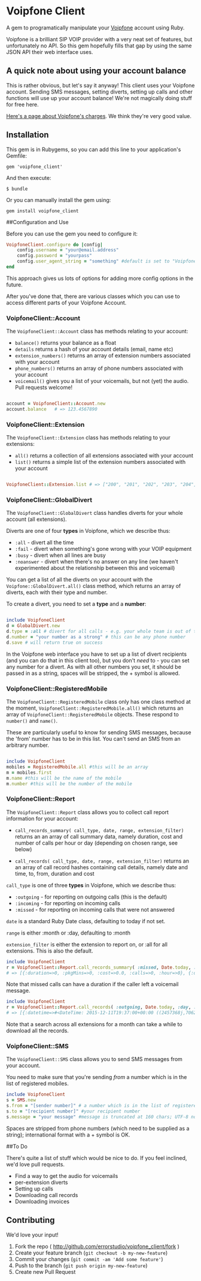 # Voipfone Client

A gem to programatically manipulate your [Voipfone](http://www.voipfone.co.uk) account using Ruby.

Voipfone is a brilliant SIP VOIP provider with a very neat set of features, but unfortunately no API. So this gem hopefully fills that gap by using the same JSON API their web interface uses.

## A quick note about using your account balance
This is rather obvious, but let's say it anyway! This client uses your Voipfone account. Sending SMS messages, setting diverts, setting up calls and other functions will use up your account balance! We're not magically doing stuff for free here.

[Here's a page about Voipfone's charges](https://www.voipfone.co.uk/prices_new.php). We think they're very good value.

## Installation

This gem is in Rubygems, so you can add this line to your application's Gemfile:

    gem 'voipfone_client'

And then execute:

    $ bundle

Or you can manually install the gem using:

	gem install voipfone_client

##Configuration and Use

Before you can use the gem you need to configure it:

```ruby
VoipfoneClient.configure do |config|
	config.username = "your@email.address"
	config.password = "yourpass"
	config.user_agent_string = "something" #default is set to "VoipfoneClient/[version] http://github.com/errorstudio/voipfone_client" in voipfone_client.rb
end
```

This approach gives us lots of options for adding more config options in the future.

After you've done that, there are various classes which you can use to access different parts of your Voipfone Account.

### VoipfoneClient::Account
The `VoipfoneClient::Account` class has methods relating to your account:

* `balance()` returns your balance as a float
* `details` returns a hash of your account details (email, name etc)
* `extension_numbers()` returns an array of extension numbers associated with your account
* `phone_numbers()` returns an array of phone numbers associated with your account
* `voicemail()` gives you a list of your voicemails, but not (yet) the audio. Pull requests welcome!

```ruby

account = VoipfoneClient::Account.new 
account.balance   # => 123.4567890

```

### VoipfoneClient::Extension
The `VoipfoneClient::Extension` class has methods relating to your extensions:

* `all()` returns a collection of all extensions associated with your account
* `list()` returns a simple list of the extension numbers associated with your account


```ruby

VoipfoneClient::Extension.list # => ["200", "201", "202", "203", "204", "205", "206", ... ]

```

### VoipfoneClient::GlobalDivert
The `VoipfoneClient::GlobalDivert` class handles diverts for your whole account (all extensions).

Diverts are one of four __types__ in Voipfone, which we describe thus:

* `:all` - divert all the time
* `:fail` - divert when something's gone wrong with your VOIP equipment
* `:busy` - divert when all lines are busy
* `:noanswer` - divert when there's no answer on any line (we haven't experimented about the relationship between this and voicemail)

You can get a list of all the diverts on your account with the `Voipfone::GlobalDivert.all()` class method, which returns an array of diverts, each with their type and number.

To create a divert, you need to set a __type__ and a __number__:

```ruby

include VoipfoneClient
d = GlobalDivert.new
d.type = :all # divert for all calls - e.g. your whole team is out of the office; our most common use-case
d.number = "your number as a strong" # this can be any phone number
d.save # will return true on success

```
In the Voipfone web interface you have to set up a list of divert recipients (and you can do that in this client too), but you don't _need_ to - you can set any number for a divert. As with all other numbers you set, it should be passed in as a string, spaces will be stripped, the + symbol is allowed.

### VoipfoneClient::RegisteredMobile
The `VoipfoneClient::RegisteredMobile` class only has one class method at the moment, `VoipfoneClient::RegisteredMobile.all()` which returns an array of `VoipfoneClient::RegisteredMobile` objects. These respond to `number()` and `name()`.

These are particularly useful to know for sending SMS messages, because the 'from' number has to be in this list. You can't send an SMS from an arbitrary number.

```ruby

include VoipfoneClient
mobiles = RegisteredMobile.all #this will be an array
m = mobiles.first
m.name #this will be the name of the mobile
m.number #this will be the number of the mobile

```

### VoipfoneClient::Report
The `VoipfoneClient::Report` class allows you to collect call report information for your account:

* `call_records_summary( call_type, date, range, extension_filter)` returns
  an an array of call summary data, namely duration, cost and number
  of calls per hour or day (depending on chosen range, see below)

* `call_records( call_type, date, range, extension_filter)` returns
  an an array of call record hashes containing call details, namely date
  and time, to, from, duration and cost

`call_type` is one of three __types__ in Voipfone, which we describe thus:

* `:outgoing` - for reporting on outgoing calls (this is the default)
* `:incoming` - for reporting on incoming calls
* `:missed` - for reporting on incoming calls that were not answered

`date` is a standard Ruby Date class, defaulting to today if not set.

`range` is either :month or :day, defaulting to :month

`extension_filter` is either the extension to report on, or :all for all extensions.  This is also the default.


``` ruby
include VoipfoneClient
r = VoipfoneClient::Report.call_records_summary( :missed, Date.today, :day, :all)
# => [{:duration=>0, :pkgMins=>0, :cost=>0.0, :calls=>0, :hour=>0}, {:duration=>0, :pkgMins=>0, :cost=>0.0, :calls=>0, :hour=>1}, ...]


```

Note that missed calls can have a duration if the caller left a voicemail message.


``` ruby
include VoipfoneClient
r = VoipfoneClient::Report.call_records( :outgoing, Date.today, :day, :all)
# => [{:datetime=>#<DateTime: 2015-12-11T19:37:00+00:00 ((2457368j,70620s,0n),+0s,2299161j)>, :from=>"30163517*200", :to=>"004412341234", :duration=>4, :cost=>"0.0120", :package_minutes=>"0"}, ...] 

```

Note that a search across all extensions for a month can take a while to download all the records.


### VoipfoneClient::SMS
The `VoipfoneClient::SMS` class allows you to send SMS messages from your account.

You need to make sure that you're sending _from_ a number which is in the list of registered mobiles.

``` ruby
include VoipfoneClient
s = SMS.new
s.from = "[sender number]" # a number which is in the list of registered mobiles at voipfone
s.to = "[recipient number]" #your recipient number
s.message = "your message" #message is truncated at 160 chars; UTF-8 not supported.

```

Spaces are stripped from phone numbers (which need to be supplied as a string); international format with a + symbol is OK.

##To Do

There's quite a list of stuff which would be nice to do. If you feel inclined, we'd love pull requests.

* Find a way to get the audio for voicemails
* per-extension diverts
* Setting up calls
* Downloading call records
* Downloading invoices


## Contributing

We'd love your input!

1. Fork the repo ( http://github.com/errorstudio/voipfone_client/fork )
2. Create your feature branch (`git checkout -b my-new-feature`)
3. Commit your changes (`git commit -am 'Add some feature'`)
4. Push to the branch (`git push origin my-new-feature`)
5. Create new Pull Request
